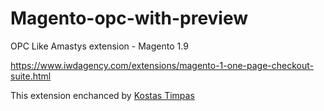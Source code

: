 # Magento-opc-with-preview
OPC Like Amastys extension - Magento 1.9

https://www.iwdagency.com/extensions/magento-1-one-page-checkout-suite.html

This extension enchanced by <a href="https://github.com/KostasTimpas"> Kostas Timpas</a>
